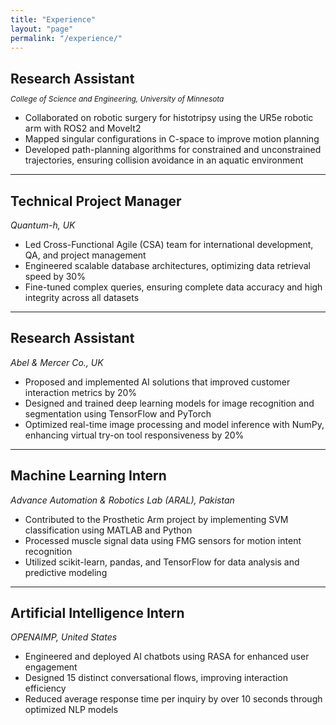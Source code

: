 ```yaml
---
title: "Experience"
layout: "page"
permalink: "/experience/"
---
```


## <h2>Research Assistant </h2> 
<span style="font-size: 0.85em; margin-top: -5px; display: inline-block;">*College of Science and Engineering, University of Minnesota*</span>  
- Collaborated on robotic surgery for histotripsy using the UR5e robotic arm with ROS2 and MoveIt2  
- Mapped singular configurations in C-space to improve motion planning  
- Developed path-planning algorithms for constrained and unconstrained trajectories, ensuring collision avoidance in an aquatic environment  
---

## <h2>Technical Project Manager </h2>
*Quantum-h, UK*  
- Led Cross-Functional Agile (CSA) team for international development, QA, and project management  
- Engineered scalable database architectures, optimizing data retrieval speed by 30%  
- Fine-tuned complex queries, ensuring complete data accuracy and high integrity across all datasets  
---

## <h2>Research Assistant </h2>
*Abel & Mercer Co., UK* 
- Proposed and implemented AI solutions that improved customer interaction metrics by 20%  
- Designed and trained deep learning models for image recognition and segmentation using TensorFlow and PyTorch  
- Optimized real-time image processing and model inference with NumPy, enhancing virtual try-on tool responsiveness by 20%  
---

## <h2> Machine Learning Intern </h2> 
*Advance Automation & Robotics Lab (ARAL), Pakistan*  
- Contributed to the Prosthetic Arm project by implementing SVM classification using MATLAB and Python  
- Processed muscle signal data using FMG sensors for motion intent recognition  
- Utilized scikit-learn, pandas, and TensorFlow for data analysis and predictive modeling  
---

## <h2>Artificial Intelligence Intern </h2> 
*OPENAIMP, United States*  
- Engineered and deployed AI chatbots using RASA for enhanced user engagement  
- Designed 15 distinct conversational flows, improving interaction efficiency  
- Reduced average response time per inquiry by over 10 seconds through optimized NLP models  
